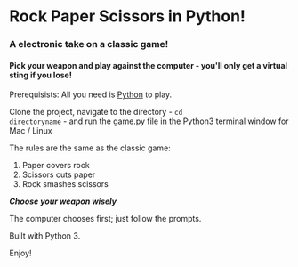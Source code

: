 # Rock Paper Scissors in Python!
### A electronic take on a classic game!
#### Pick your weapon and play against the computer - you'll only get a virtual sting if you lose!

Prerequisists: All you need is [Python](https://www.python.org/download/releases/3.0) to play.

Clone the project, navigate to the directory - <code>cd directoryname</code> - and run the game.py file in the Python3 terminal window for Mac / Linux

The rules are the same as the classic game:
<ol>
 <li>Paper covers rock</li>
 <li>Scissors cuts paper</li>
 <li>Rock smashes scissors</li>
</ol>

<b><i>Choose your weapon wisely</i></b>

The computer chooses first; just follow the prompts.

Built with Python 3.

Enjoy!